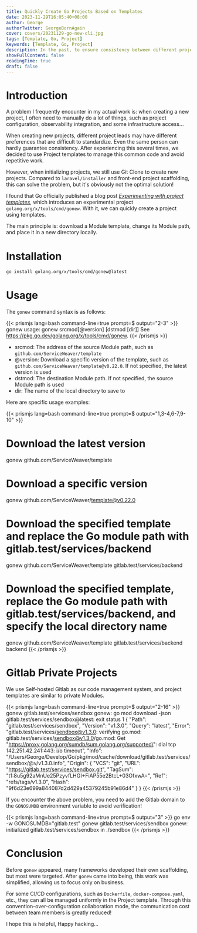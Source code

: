 ```yaml
---
title: Quickly Create Go Projects Based on Templates
date: 2023-11-29T16:05:40+08:00
author: George
authorTwitter: GeorgeBornAgain
cover: covers/20231129-go-new-cli.jpg
tags: [Template, Go, Project]
keywords: [Template, Go, Project]
description: In the past, to ensure consistency between different projects, we could only manually clone projects and then make incremental modifications according to specific requirements. Now we can achieve this with a single command...
showFullContent: false
readingTime: true
draft: false
---
```


# Introduction

A problem I frequently encounter in my actual work is: when creating a new project, I often need to manually do a lot of things, such as project configuration, observability integration, and some infrastructure access...

When creating new projects, different project leads may have different preferences that are difficult to standardize. Even the same person can hardly guarantee consistency. After experiencing this several times, we decided to use Project templates to manage this common code and avoid repetitive work.

However, when initializing projects, we still use Git Clone to create new projects. Compared to `laravel/installer` and front-end project scaffolding, this can solve the problem, but it's obviously not the optimal solution!

I found that Go officially published a blog post [*Experimenting with project templates*](https://go.dev/blog/gonew), which introduces an experimental project `golang.org/x/tools/cmd/gonew`. With it, we can quickly create a project using templates.

The main principle is: download a Module template, change its Module path, and place it in a new directory locally.

# Installation

```bash
go install golang.org/x/tools/cmd/gonew@latest
```

# Usage

The `gonew` command syntax is as follows:

{{< prismjs lang=bash command-line=true prompt=$ output="2-3" >}}
gonew
usage: gonew srcmod[@version] [dstmod [dir]]
See https://pkg.go.dev/golang.org/x/tools/cmd/gonew.
{{< /prismjs >}}

* srcmod: The address of the source Module path, such as `github.com/ServiceWeaver/template`
* @version: Download a specific version of the template, such as `github.com/ServiceWeaver/template@v0.22.0`. If not specified, the latest version is used
* dstmod: The destination Module path. If not specified, the source Module path is used
* dir: The name of the local directory to save to

Here are specific usage examples:

{{< prismjs lang=bash command-line=true prompt=$ output="1,3-4,6-7,9-10" >}}
# Download the latest version
gonew github.com/ServiceWeaver/template

# Download a specific version
gonew github.com/ServiceWeaver/template@v0.22.0

# Download the specified template and replace the Go module path with gitlab.test/services/backend
gonew github.com/ServiceWeaver/template gitlab.test/services/backend

# Download the specified template, replace the Go module path with gitlab.test/services/backend, and specify the local directory name
gonew github.com/ServiceWeaver/template gitlab.test/services/backend backend
{{< /prismjs >}}

# Gitlab Private Projects

We use Self-hosted Gitlab as our code management system, and project templates are similar to private Modules.

{{< prismjs lang=bash command-line=true prompt=$ output="2-16" >}}
gonew gitlab.test/services/sendbox
gonew: go mod download -json gitlab.test/services/sendbox@latest: exit status 1
{
	"Path": "gitlab.test/services/sendbox",
	"Version": "v1.3.0",
	"Query": "latest",
	"Error": "gitlab.test/services/sendbox@v1.3.0: verifying go.mod: gitlab.test/services/sendbox@v1.3.0/go.mod: Get \"https://proxy.golang.org/sumdb/sum.golang.org/supported\": dial tcp 142.251.42.241:443: i/o timeout",
	"Info": "/Users/George/Develop/Go/pkg/mod/cache/download/gitlab.test/services/sendbox/@v/v1.3.0.info",
	"Origin": {
		"VCS": "git",
		"URL": "https://gitlab.test/services/sendbox.git",
		"TagSum": "t1:8u5g92aMnUe25PzyvfLHGI+FiAP55e2BtcL+03OfxwA=",
		"Ref": "refs/tags/v1.3.0",
		"Hash": "9f6d23e699a844087d2d429a45379245b91e86d4"
	}
}
{{< /prismjs >}}

If you encounter the above problem, you need to add the Gitlab domain to the `GONOSUMDB` environment variable to avoid verification!

{{< prismjs lang=bash command-line=true prompt=$ output="3" >}}
go env -w GONOSUMDB="gitlab.test"
gonew gitlab.test/services/sendbox
gonew: initialized gitlab.test/services/sendbox in ./sendbox
{{< /prismjs >}}

# Conclusion

Before `gonew` appeared, many frameworks developed their own scaffolding, but most were targeted. After `gonew` came into being, this work was simplified, allowing us to focus only on business.

For some CI/CD configurations, such as `Dockerfile`, `docker-compose.yaml`, etc., they can all be managed uniformly in the Project template. Through this convention-over-configuration collaboration mode, the communication cost between team members is greatly reduced!

I hope this is helpful, Happy hacking...